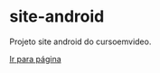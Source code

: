 # site-android
 Projeto site android do cursoemvideo.

<a href="https://felilpz.github.io/site-android/"> Ir para página </a>